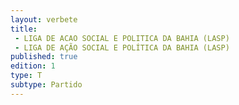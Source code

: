 ```yaml
---
layout: verbete
title:
 - LIGA DE ACAO SOCIAL E POLITICA DA BAHIA (LASP)
 - LIGA DE AÇÃO SOCIAL E POLÍTICA DA BAHIA (LASP)
published: true
edition: 1  
type: T
subtype: Partido
---
```


